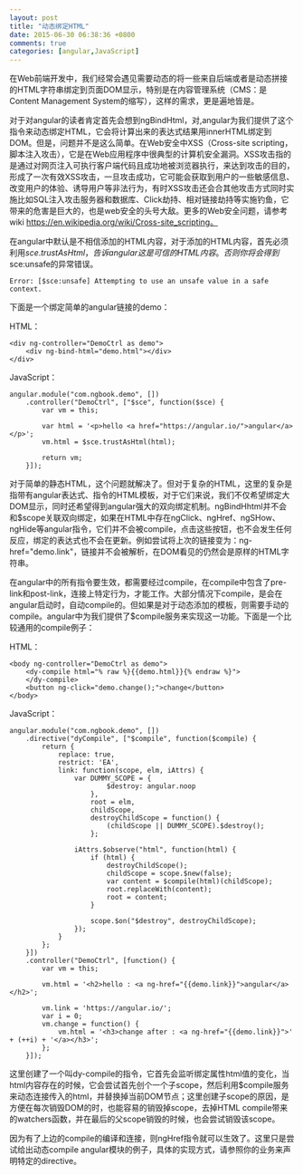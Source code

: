 ```yaml
---
layout: post
title: "动态绑定HTML"
date: 2015-06-30 06:38:36 +0800
comments: true
categories: [angular,JavaScript]
---
```

在Web前端开发中，我们经常会遇见需要动态的将一些来自后端或者是动态拼接的HTML字符串绑定到页面DOM显示，特别是在内容管理系统（CMS：是Content Management System的缩写），这样的需求，更是遍地皆是。

对于对angular的读者肯定首先会想到ngBindHtml，对,angular为我们提供了这个指令来动态绑定HTML，它会将计算出来的表达式结果用innerHTML绑定到DOM。但是，问题并不是这么简单。在Web安全中XSS（Cross-site scripting，脚本注入攻击），它是在Web应用程序中很典型的计算机安全漏洞。XSS攻击指的是通过对网页注入可执行客户端代码且成功地被浏览器执行，来达到攻击的目的，形成了一次有效XSS攻击，一旦攻击成功，它可能会获取到用户的一些敏感信息、改变用户的体验、诱导用户等非法行为，有时XSS攻击还会合其他攻击方式同时实施比如SQL注入攻击服务器和数据库、Click劫持、相对链接劫持等实施钓鱼，它带来的危害是巨大的，也是web安全的头号大敌。更多的Web安全问题，请参考wiki https://en.wikipedia.org/wiki/Cross-site_scripting。

在angular中默认是不相信添加的HTML内容，对于添加的HTML内容，首先必须利用$sce.trustAsHtml，告诉angular这是可信的HTML内容。否则你将会得到$sce:unsafe的异常错误。

	Error: [$sce:unsafe] Attempting to use an unsafe value in a safe context.


下面是一个绑定简单的angular链接的demo：

HTML：

	<div ng-controller="DemoCtrl as demo">
	    <div ng-bind-html="demo.html"></div>
	</div>

JavaScript：

	angular.module("com.ngbook.demo", [])
	    .controller("DemoCtrl", ["$sce", function($sce) {
	        var vm = this;

	        var html = '<p>hello <a href="https://angular.io/">angular</a></p>';
	        vm.html = $sce.trustAsHtml(html);

	        return vm;
	    }]);

对于简单的静态HTML，这个问题就解决了。但对于复杂的HTML，这里的复杂是指带有angular表达式、指令的HTML模板，对于它们来说，我们不仅希望绑定大DOM显示，同时还希望得到angular强大的双向绑定机制。ngBindHhtml并不会和$scope关联双向绑定，如果在HTML中存在ngClick、ngHref、ngSHow、ngHide等angular指令，它们并不会被compile，点击这些按钮，也不会发生任何反应，绑定的表达式也不会在更新。例如尝试将上次的链接变为：ng-href="demo.link"，链接并不会被解析，在DOM看见的仍然会是原样的HTML字符串。

在angular中的所有指令要生效，都需要经过compile，在compile中包含了pre-link和post-link，连接上特定行为，才能工作。大部分情况下compile，是会在angular启动时，自动compile的。但如果是对于动态添加的模板，则需要手动的compile。angular中为我们提供了$compile服务来实现这一功能。下面是一个比较通用的compile例子：

HTML：

	<body ng-controller="DemoCtrl as demo">
	    <dy-compile html="% raw %}{{demo.html}}{% endraw %}">
	    </dy-compile>
	    <button ng-click="demo.change();">change</button>
	</body>

JavaScript：

	angular.module("com.ngbook.demo", [])
	    .directive("dyCompile", ["$compile", function($compile) {
	        return {
	            replace: true,
	            restrict: 'EA',
	            link: function(scope, elm, iAttrs) {
	                var DUMMY_SCOPE = {
	                        $destroy: angular.noop
	                    },
	                    root = elm,
	                    childScope,
	                    destroyChildScope = function() {
	                        (childScope || DUMMY_SCOPE).$destroy();
	                    };

	                iAttrs.$observe("html", function(html) {
	                    if (html) {
	                        destroyChildScope();
	                        childScope = scope.$new(false);
	                        var content = $compile(html)(childScope);
	                        root.replaceWith(content);
	                        root = content;
	                    }

	                    scope.$on("$destroy", destroyChildScope);
	                });
	            }
	        };
	    }])
	    .controller("DemoCtrl", [function() {
	        var vm = this;

	        vm.html = '<h2>hello : <a ng-href="{{demo.link}}">angular</a></h2>';

	        vm.link = 'https://angular.io/';
	        var i = 0;
	        vm.change = function() {
	            vm.html = '<h3>change after : <a ng-href="{{demo.link}}">' + (++i) + '</a></h3>';
	        };
	    }]);

这里创建了一个叫dy-compile的指令，它首先会监听绑定属性html值的变化，当html内容存在的时候，它会尝试首先创个一个子scope，然后利用$compile服务来动态连接传入的html，并替换掉当前DOM节点；这里创建子scope的原因，是方便在每次销毁DOM的时，也能容易的销毁掉scope，去掉HTML compile带来的watchers函数，并在最后的父scope销毁的时候，也会尝试销毁该scope。

因为有了上边的compile的编译和连接，则ngHref指令就可以生效了。这里只是尝试给出动态compile angular模块的例子，具体的实现方式，请参照你的业务来声明特定的directive。

